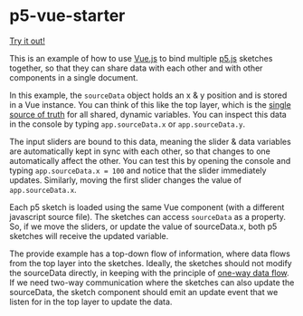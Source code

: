 # p5-vue-starter

[Try it out!](https://aatishb.com/p5-vue-starter/)

This is an example of how to use [Vue.js](https://vuejs.org/) to bind multiple [p5.js](https://p5js.org/) sketches together, so that they can share data with each other and with other components in a single document.

In this example, the `sourceData` object holds an x & y position and is stored in a Vue instance. You can think of this like the top layer, which is the [single source of truth](https://en.wikipedia.org/wiki/Single_source_of_truth) for all shared, dynamic variables. You can inspect this data in the console by typing `app.sourceData.x` or `app.sourceData.y`.

The input sliders are bound to this data, meaning the slider & data variables are automatically kept in sync with each other, so that changes to one automatically affect the other. You can test this by opening the console and typing `app.sourceData.x = 100` and notice that the slider immediately updates. Similarly, moving the first slider changes the value of `app.sourceData.x`.

Each p5 sketch is loaded using the same Vue component (with a different javascript source file). The sketches can access `sourceData` as a property. So, if we move the sliders, or update the value of sourceData.x, both p5 sketches will receive the updated variable.

The provide example has a top-down flow of information, where data flows from the top layer into the sketches. Ideally, the sketches should not modify the sourceData directly, in keeping with the principle of [one-way data flow](https://vuejs.org/v2/guide/components-props.html#One-Way-Data-Flow). If we need two-way communication where the sketches can also update the sourceData, the sketch component should emit an update event that we listen for in the top layer to update the data.
